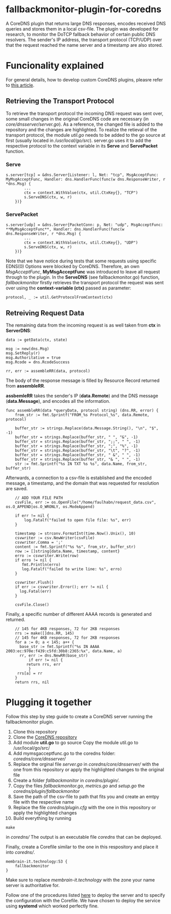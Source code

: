 # fallbackmonitor-plugin-for-coredns
A CoreDNS plugin that returns large DNS responses, encodes received DNS queries and stores them in a local csv-file. The plugin was developed for research, to monitor the DoTCP fallback behavior of certain public DNS resolvers. The sender's IP address, the transport protocol (TCP/UDP) over that the request reached the name server and a timestamp are also stored. 

# Funcionality explained
For general details, how to develop custom CoreDNS plugins, pleasre refer to [this article](https://coredns.io/2016/12/19/writing-plugins-for-coredns/).

## Retrieving the Transport Protocol
To retrieve the transport protocol the incoming DNS request was sent over, some small changes in the original CoreDNS code are necessary (in _core/dnsserver/server.go_). As a reference, the changed file is added to the repository and the changes are highlighted. 
To realize the retieval of the transport protocol, the module _util.go_ needs to be added to the go source at first (usually located in _/usr/local/go/src_). server.go uses it to add the respective protocol to the context variable in its **Serve** and **ServePacket** function.

### Serve
~~~
s.server[tcp] = &dns.Server{Listener: l, Net: "tcp", MsgAcceptFunc: MyMsgAcceptFunc, Handler: dns.HandlerFunc(func(w dns.ResponseWriter, r *dns.Msg) {
		...
		ctx = context.WithValue(ctx, util.CtxKey{}, "TCP")
		s.ServeDNS(ctx, w, r)
	})}

~~~

### ServePacket
~~~
s.server[udp] = &dns.Server{PacketConn: p, Net: "udp", MsgAcceptFunc: **MyMsgAcceptFunc**, Handler: dns.HandlerFunc(func(w dns.ResponseWriter, r *dns.Msg) {
		...
		ctx = context.WithValue(ctx, util.CtxKey{}, "UDP")
		s.ServeDNS(ctx, w, r)
	})}
~~~
Note that we have notice during tests that some requests using specific EDNS(0) Options were blocked by CoreDNS. Therefore, an own _MsgAcceptFunc_, **MyMsgAcceptFunc** was introduced to leave all request through to the plugin. In the **ServeDNS** (see fallbackmonitor.go) function, _fallbackmonitor_ firstly retrieves the transport protocol the request was sent over using the **context-variable (ctx)** passed as parameter: 

~~~
protocol, _ := util.GetProtocolFromContext(ctx)
~~~


## Retreiving Request Data 
The remaining data from the incoming request is as well taken from **ctx** in **ServerDNS**: 
~~~
data := getData(ctx, state)

msg := new(dns.Msg)
msg.SetReply(r)
msg.Authoritative = true
msg.Rcode = dns.RcodeSuccess

rr, err := assembleRR(data, protocol)
~~~

The body of the response message is filled by Resource Record returned from **assembleRR**.

**assbemleRR** takes the sender's IP (**data.Remote**) and the DNS message (**data.Message**), and encodes all the information.
~~~
func assembleRR(data *queryData, protocol string) (dns.RR, error) {
	from_str := fmt.Sprintf("FROM_%s Protocol_%s", data.Remote, protocol)

	buffer_str := strings.Replace(data.Message.String(), "\n", "$", -1)
	buffer_str = strings.Replace(buffer_str, " ", "&", -1)
	buffer_str = strings.Replace(buffer_str, ";;", " ", -1)
	buffer_str = strings.Replace(buffer_str, ";", "%", -1)
	buffer_str = strings.Replace(buffer_str, "\t", "?", -1)
	buffer_str = strings.Replace(buffer_str, " &", " ", -1)
	buffer_str = strings.Replace(buffer_str, "& ", " ", -1)
	str := fmt.Sprintf("%s IN TXT %s %s", data.Name, from_str, buffer_str)
~~~
Afterwards, a connection to a csv-file is established and the encoded message, a timestamp, and the domain that was requested for resolution are saved. 
~~~
	// ADD YOUR FILE PATH
	csvFile, err := os.OpenFile("/home/faulhabn/request_data.csv", os.O_APPEND|os.O_WRONLY, os.ModeAppend)

	if err != nil {
	    log.Fatalf("failed to open file file: %s", err)
	}

	timestamp := strconv.FormatInt(time.Now().Unix(), 10)
	csvwriter := csv.NewWriter(csvFile)
	csvwriter.Comma = ';'
	content := fmt.Sprintf("%s %s", from_str, buffer_str)
	row := []string{data.Name, timestamp, content}
	erro := csvwriter.Write(row)
	if erro != nil {
	   fmt.Println(erro)
	   log.Fatalf("failed to write line: %s", erro)
	}

	csvwriter.Flush()
	if err := csvwriter.Error(); err != nil {
	  log.Fatal(err)
	}

	csvFile.Close()
~~~
Finally, a specific number of different AAAA records is generated and returned. 
~~~
	// 145 for 4KB responses, 72 for 2KB responses 
	rrs := make([]dns.RR, 145)
	// 145 for 4KB responses, 72 for 2KB responses
	for a := 0; a < 145; a++ {
	  base_str := fmt.Sprintf("%s IN AAAA 2003:ec:970e:f439:c5fd:30b8:2365:%x", data.Name, a)
	  rr, err := dns.NewRR(base_str)
	      if err != nil {
		 return rrs, err
	      }
	 rrs[a] = rr
	}
	return rrs, nil
~~~

# Plugging it together
Follow this step by step guide to create a CoreDNS server running the fallbackmonitor plugin. 

1. Clone this repository 
2. Clone the [CoreDNS repository](https://github.com/coredns/coredns)
3. Add module **util.go** to go source 
Copy the module util.go to /usr/local/go/src/
4. Add mymsgacceptfunc.go to the coredns folder: _coredns/core/dnsserver/_
5. Replace the orginal file _server.go_ in _coredns/core/dnsserver/_ with the one from this repository or apply the highlighted changes to the original file
6. Create a folder _fallbackmonitor_ in _coredns/plugin/_.
7. Copy the files _fallbackmonitor.go_, _metrics.go_ and _setup.go_ the _coredns/plugin/fallbackmonitor_
8. Save the path of the csv-file to path that fits you and create an emtpy file with the respective name
9. Replace the file _coredns/plugin.cfg_ with the one in this repository or apply the highlighted changes
10. Build everything by running 
~~~~
make
~~~~~
in _coredns/_
The output is an executable file _coredns_ that can be deployed. 


Finally, create a Corefile similar to the one in this respository and place it into _coredns/_. 
~~~~
membrain-it.technology:53 {
    fallbackmonitor
}
~~~~
Make sure to replace _membrain-it.technology_ with the zone your name server is authoritative for. 

Follow one of the procedures listed [here](https://github.com/coredns/deployment) to deploy the server and to specify the configuration with the Corefile. We have chosen to deploy the service using **systemd** which worked perfectly fine. 
